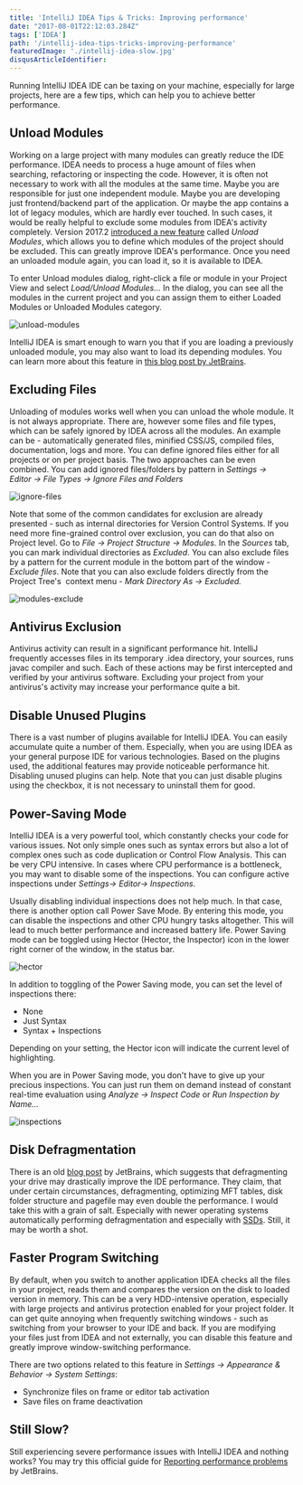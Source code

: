 ```yaml
---
title: 'IntelliJ IDEA Tips & Tricks: Improving performance'
date: "2017-08-01T22:12:03.284Z"
tags: ['IDEA']
path: '/intellij-idea-tips-tricks-improving-performance'
featuredImage: './intellij-idea-slow.jpg'
disqusArticleIdentifier: 
---
```


 Running IntelliJ IDEA IDE can be taxing on your machine, especially for large projects, here are a few tips, which can help you to achieve better performance.
<!--more-->

Unload Modules
--------------

Working on a large project with many modules can greatly reduce the IDE performance. IDEA needs to process a huge amount of files when searching, refactoring or inspecting the code. However, it is often not necessary to work with all the modules at the same time. Maybe you are responsible for just one independent module. Maybe you are developing just frontend/backend part of the application. Or maybe the app contains a lot of legacy modules, which are hardly ever touched. In such cases, it would be really helpful to exclude some modules from IDEA\'s activity completely. Version 2017.2 [introduced a new feature](https://blog.jetbrains.com/idea/2017/06/intellij-idea-2017-2-eap-introduces-unloaded-modules/) called *Unload Modules*, which allows you to define which modules of the project should be excluded. This can greatly improve IDEA\'s performance. Once you need an unloaded module again, you can load it, so it is available to IDEA.

To enter Unload modules dialog, right-click a file or module in your Project View and select *Load/Unload Modules\...* In the dialog, you can see all the modules in the current project and you can assign them to either Loaded Modules or Unloaded Modules category.

![unload-modules](./unload-modules.png)

IntelliJ IDEA is smart enough to warn you that if you are loading a previously unloaded module, you may also want to load its depending modules. You can learn more about this feature in [this blog post by JetBrains](https://blog.jetbrains.com/idea/2017/06/intellij-idea-2017-2-eap-introduces-unloaded-modules/).

Excluding Files
---------------

Unloading of modules works well when you can unload the whole module. It is not always appropriate. There are, however some files and file types, which can be safely ignored by IDEA across all the modules. An example can be - automatically generated files, minified CSS/JS, compiled files, documentation, logs and more. You can define ignored files either for all projects or on per project basis. The two approaches can be even combined. You can add ignored files/folders by pattern in *Settings → Editor → File Types → Ignore Files and Folders*

![ignore-files](./ignore-files.png)

Note that some of the common candidates for exclusion are already presented - such as internal directories for Version Control Systems. If you need more fine-grained control over exclusion, you can do that also on Project level. Go to *File → Project Structure → Modules.* In the *Sources* tab, you can mark individual directories as *Excluded*. You can also exclude files by a pattern for the current module in the bottom part of the window - *Exclude files*. Note that you can also exclude folders directly from the Project Tree\'s  context menu - *Mark Directory As → Excluded.*

![modules-exclude](./modules-exclude.png)

Antivirus Exclusion
-------------------

Antivirus activity can result in a significant performance hit. IntelliJ frequently accesses files in its temporary .idea directory, your sources, runs javac compiler and such. Each of these actions may be first intercepted and verified by your antivirus software. Excluding your project from your antivirus\'s activity may increase your performance quite a bit.

Disable Unused Plugins
----------------------

There is a vast number of plugins available for IntelliJ IDEA. You can easily accumulate quite a number of them. Especially, when you are using IDEA as your general purpose IDE for various technologies. Based on the plugins used, the additional features may provide noticeable performance hit. Disabling unused plugins can help. Note that you can just disable plugins using the checkbox, it is not necessary to uninstall them for good.

Power-Saving Mode
-----------------

IntelliJ IDEA is a very powerful tool, which constantly checks your code for various issues. Not only simple ones such as syntax errors but also a lot of complex ones such as code duplication or Control Flow Analysis. This can be very CPU intensive. In cases where CPU performance is a bottleneck, you may want to disable some of the inspections. You can configure active inspections under *Settings→ Editor→ Inspections*.

Usually disabling individual inspections does not help much. In that case, there is another option call Power Save Mode. By entering this mode, you can disable the inspections and other CPU hungry tasks altogether. This will lead to much better performance and increased battery life. Power Saving mode can be toggled using Hector (Hector, the Inspector) icon in the lower right corner of the window, in the status bar. 

![hector](./hector.png) 

In addition to toggling of the Power Saving mode, you can set the level of inspections there:

-   None
-   Just Syntax
-   Syntax + Inspections

Depending on your setting, the Hector icon will indicate the current level of highlighting.

When you are in Power Saving mode, you don\'t have to give up your precious inspections. You can just run them on demand instead of constant real-time evaluation using *Analyze → Inspect Code* or *Run Inspection by Name\...*

![inspections](./inspections.png)

Disk Defragmentation
--------------------

There is an old [blog post](https://blog.jetbrains.com/idea/2006/12/boosting-intellij-idea-performance-on-windows-systems/) by JetBrains, which suggests that defragmenting your drive may drastically improve the IDE performance. They claim, that under certain circumstances, defragmenting, optimizing MFT tables, disk folder structure and pagefile may even double the performance. I would take this with a grain of salt. Especially with newer operating systems automatically performing defragmentation and especially with [SSDs](http://www.pcworld.com/article/2047513/fragging-wonderful-the-truth-about-defragging-your-ssd.html). Still, it may be worth a shot.

Faster Program Switching
------------------------

By default, when you switch to another application IDEA checks all the files in your project, reads them and compares the version on the disk to loaded version in memory. This can be a very HDD-intensive operation, especially with large projects and antivirus protection enabled for your project folder. It can get quite annoying when frequently switching windows - such as switching from your browser to your IDE and back. If you are modifying your files just from IDEA and not externally, you can disable this feature and greatly improve window-switching performance.

There are two options related to this feature in *Settings → Appearance & Behavior → System Settings*:

-   Synchronize files on frame or editor tab activation
-   Save files on frame deactivation

Still Slow?
-----------

Still experiencing severe performance issues with IntelliJ IDEA and nothing works? You may try this official guide for [Reporting performance problems](https://intellij-support.jetbrains.com/hc/en-us/articles/207241235) by JetBrains.
